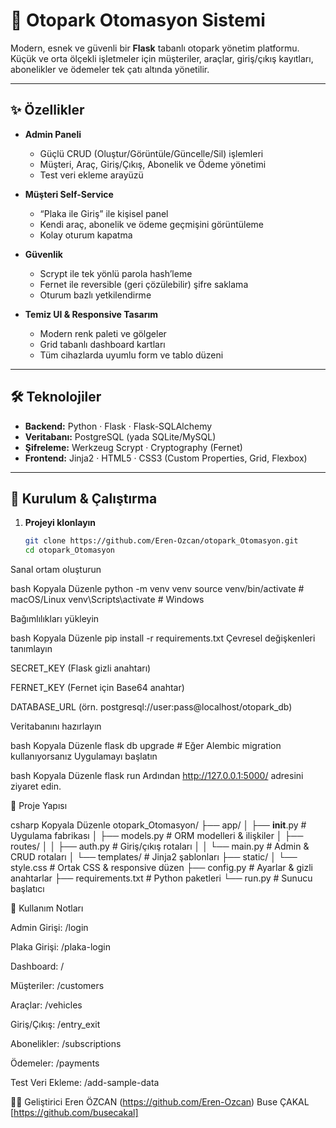 # 🚗 Otopark Otomasyon Sistemi

Modern, esnek ve güvenli bir **Flask** tabanlı otopark yönetim platformu. Küçük ve orta ölçekli işletmeler için müşteriler, araçlar, giriş/çıkış kayıtları, abonelikler ve ödemeler tek çatı altında yönetilir.

---

## ✨ Özellikler

- **Admin Paneli**  
  - Güçlü CRUD (Oluştur/Görüntüle/Güncelle/Sil) işlemleri  
  - Müşteri, Araç, Giriş/Çıkış, Abonelik ve Ödeme yönetimi  
  - Test veri ekleme arayüzü  

- **Müşteri Self-Service**  
  - “Plaka ile Giriş” ile kişisel panel  
  - Kendi araç, abonelik ve ödeme geçmişini görüntüleme  
  - Kolay oturum kapatma  

- **Güvenlik**  
  - Scrypt ile tek yönlü parola hash’leme  
  - Fernet ile reversible (geri çözülebilir) şifre saklama  
  - Oturum bazlı yetkilendirme  

- **Temiz UI & Responsive Tasarım**  
  - Modern renk paleti ve gölgeler  
  - Grid tabanlı dashboard kartları  
  - Tüm cihazlarda uyumlu form ve tablo düzeni  

---

## 🛠️ Teknolojiler

- **Backend:** Python · Flask · Flask-SQLAlchemy  
- **Veritabanı:** PostgreSQL (yada SQLite/MySQL)  
- **Şifreleme:** Werkzeug Scrypt · Cryptography (Fernet)  
- **Frontend:** Jinja2 · HTML5 · CSS3 (Custom Properties, Grid, Flexbox)  

---

## 🚀 Kurulum & Çalıştırma

1. **Projeyi klonlayın**  
   ```bash
   git clone https://github.com/Eren-Ozcan/otopark_Otomasyon.git
   cd otopark_Otomasyon


Sanal ortam oluşturun

bash
Kopyala
Düzenle
python -m venv venv
source venv/bin/activate   # macOS/Linux
venv\Scripts\activate      # Windows


Bağımlılıkları yükleyin

bash
Kopyala
Düzenle
pip install -r requirements.txt
Çevresel değişkenleri tanımlayın

SECRET_KEY (Flask gizli anahtarı)

FERNET_KEY (Fernet için Base64 anahtar)

DATABASE_URL (örn. postgresql://user:pass@localhost/otopark_db)

Veritabanını hazırlayın

bash
Kopyala
Düzenle
flask db upgrade        # Eğer Alembic migration kullanıyorsanız
Uygulamayı başlatın

bash
Kopyala
Düzenle
flask run
Ardından http://127.0.0.1:5000/ adresini ziyaret edin.


📂 Proje Yapısı

csharp
Kopyala
Düzenle
otopark_Otomasyon/
├── app/
│   ├── __init__.py        # Uygulama fabrikası
│   ├── models.py          # ORM modelleri & ilişkiler
│   ├── routes/
│   │   ├── auth.py        # Giriş/çıkış rotaları
│   │   └── main.py        # Admin & CRUD rotaları
│   └── templates/         # Jinja2 şablonları
├── static/
│   └── style.css          # Ortak CSS & responsive düzen
├── config.py              # Ayarlar & gizli anahtarlar
├── requirements.txt       # Python paketleri
└── run.py                 # Sunucu başlatıcı


📝 Kullanım Notları

Admin Girişi: /login

Plaka Girişi: /plaka-login

Dashboard: /

Müşteriler: /customers

Araçlar: /vehicles

Giriş/Çıkış: /entry_exit

Abonelikler: /subscriptions

Ödemeler: /payments

Test Veri Ekleme: /add-sample-data

👩‍💻 Geliştirici
Eren ÖZCAN
(https://github.com/Eren-Ozcan)
Buse ÇAKAL
[https://github.com/busecakal]